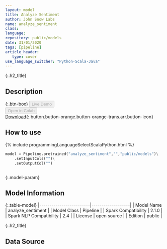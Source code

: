```yaml
---
layout: model
title: Analyze Sentiment
author: John Snow Labs
name: analyze_sentiment
class: 
language: 
repository: public/models
date: 31/01/2020
tags: [pipeline]
article_header:
   type: cover
use_language_switcher: "Python-Scala-Java"
---
```


{:.h2_title}
## Description 




{:.btn-box}
<button class="button button-orange" disabled>Live Demo</button><br/><button class="button button-orange" disabled>Open in Colab</button><br/>[Download](https://s3.amazonaws.com/auxdata.johnsnowlabs.com/public/models/analyze_sentiment_en_2.1.0_2.4_1580483464667.zip){:.button.button-orange.button-orange-trans.arr.button-icon}<br/>

## How to use 
<div class="tabs-box" markdown="1">

{% include programmingLanguageSelectScalaPython.html %}

```python
model = Pipeline.pretrained("analyze_sentiment","","public/models")\
	.setInputCols("")\
	.setOutputCol("")
```

```scala

```
</div>



{:.model-param}
## Model Information

{:.table-model}
|-------------------------|-------------------|
| Model Name              | analyze_sentiment |
| Model Class             | Pipeline          |
| Spark Compatibility     | 2.1.0             |
| Spark NLP Compatibility | 2.4               |
| License                 | open source       |
| Edition                 | public            |




{:.h2_title}
## Data Source



